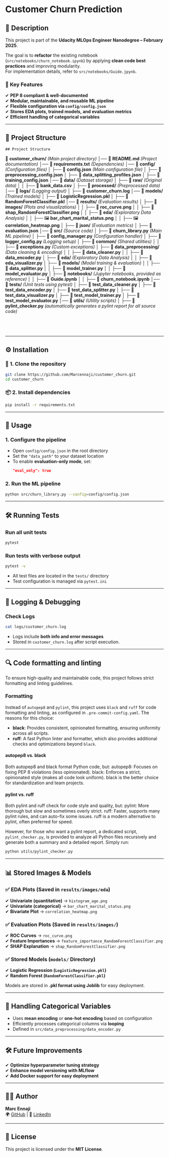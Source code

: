 # Customer Churn Prediction

## 📌 Description
This project is part of the **Udacity MLOps Engineer Nanodegree – February 2025**.

The goal is to **refactor** the existing notebook (`src/notebooks/churn_notebook.ipynb`) by applying **clean code best practices** and improving modularity.  
For implementation details, refer to `src/notebooks/Guide.jpynb`.

### 🔹 **Key Features**
✔ **PEP 8 compliant & well-documented**  
✔ **Modular, maintainable, and reusable ML pipeline**  
✔ **Flexible configuration via `config/config.json`**  
✔ **Stores EDA plots, trained models, and evaluation metrics**  
✔ **Efficient handling of categorical variables**  

---

## 📂 **Project Structure**
```
## Project Structure

```
📁 **customer_churn/** *(Main project directory)*
│── 📄 **README.md** *(Project documentation)*
│── 📄 **requirements.txt** *(Dependencies)*
│── 📁 **config/** *(Configuration files)*
│   ├── 📄 **config.json** *(Main configuration file)*
│   ├── 📄 **preprocessing_config.json**
│   ├── 📄 **data_splitting_profiles.json**
│   ├── 📄 **training_config.json**
│── 📁 **data/** *(Dataset storage)*
│   ├── 📁 **raw/** *(Original data)*
│   │   ├── 📄 **bank_data.csv**
│   ├── 📁 **processed/** *(Preprocessed data)*
│── 📁 **logs/** *(Logging output)*
│   ├── 📄 **customer_churn.log**
│── 📁 **models/** *(Trained models)*
│   ├── 📄 **LogisticRegression.pkl**
│   ├── 📄 **RandomForestClassifier.pkl**
│── 📁 **results/** *(Evaluation results)*
│   ├── 📁 **images/** *(Plots and visualizations)*
│   │   ├── 📄 **roc_curve.png**
│   │   ├── 📄 **shap_RandomForestClassifier.png**
│   │   ├── 📁 **eda/** *(Exploratory Data Analysis)*
│   │       ├── 🖼️ **bar_chart_marital_status.png**
│   │       ├── 🖼️ **correlation_heatmap.png**
│   ├── 📁 **json/** *(Evaluation metrics)*
│       ├── 📄 **evaluation.json**
│── 📁 **src/** *(Source code)*
│   ├── 🐍 **churn_library.py** *(Main ML pipeline)*
│   ├── 🐍 **config_manager.py** *(Configuration handler)*
│   ├── 🐍 **logger_config.py** *(Logging setup)*
│   ├── 📁 **common/** *(Shared utilities)*
│   │   ├── 🐍 **exceptions.py** *(Custom exceptions)*
│   ├── 📁 **data_preprocessing/** *(Data cleaning & encoding)*
│   │   ├── 🐍 **data_cleaner.py**
│   │   ├── 🐍 **data_encoder.py**
│   ├── 📁 **eda/** *(Exploratory Data Analysis)*
│   │   ├── 🐍 **eda_visualizer.py**
│   ├── 📁 **models/** *(Model training & evaluation)*
│   │   ├── 🐍 **data_splitter.py**
│   │   ├── 🐍 **model_trainer.py**
│   │   ├── 🐍 **model_evaluator.py**
│   ├── 📁 **notebooks/** *(Jupyter notebooks, provided as reference)*
│   │   ├── 📄 **Guide.ipynb**
│   │   ├── 📄 **churn_notebook.ipynb**
│── 📁 **tests/** *(Unit tests using pytest)*
│   ├── 🐍 **test_data_cleaner.py**
│   ├── 🐍 **test_data_encoder.py**
│   ├── 🐍 **test_data_splitter.py**
│   ├── 🐍 **test_data_visualizer.py**
│   ├── 🐍 **test_model_trainer.py**
│   ├── 🐍 **test_model_evaluator.py**
│── 📁 **utils/** *(Utility scripts)*
│   ├── 🐍 **pylint_checker.py** *(automatically generates a pylint report for all source code)*
```




```

---

## ⚙ **Installation**
### 👅 **1. Clone the repository**
```bash
git clone https://github.com/Marcennaji/customer_churn.git
cd customer_churn
```
### 📦 **2. Install dependencies**
```bash
pip install -r requirements.txt
```

---

## 🚀 **Usage**
### **1. Configure the pipeline**
- Open `config/config.json` in the root directory  
- Set the `"data_path"` to your dataset location  
- To enable **evaluation-only mode**, set:
  ```json
  "eval_only": true
  ```

### **2. Run the ML pipeline**
```bash
python src/churn_library.py --config=config/config.json
```

---

## 🛠 **Running Tests**
### **Run all unit tests**
```bash
pytest
```
### **Run tests with verbose output**
```bash
pytest -v
```
- All test files are located in the `tests/` directory  
- Test configuration is managed via `pytest.ini`  

---

## 📍 **Logging & Debugging**
### **Check Logs**
```bash
cat logs/customer_churn.log
```
- Logs include **both info and error messages**
- Stored in `customer_churn.log` after script execution.

---

## 🔍 **Code formatting and linting**

To ensure high-quality and maintainable code, this project follows strict formatting and linting guidelines.

### Formatting

Instead of `autopep8` and `pylint`, this project uses `black` and `ruff` for code formatting and linting, as configured in `.pre-commit-config.yaml`. The reasons for this choice:

- **black**: Provides consistent, opinionated formatting, ensuring uniformity across all scripts.
- **ruff**: A fast Python linter and formatter, which also provides additional checks and optimizations beyond `black`.

#### autopep8 vs. black

Both autopep8 and black format Python code, but:
autopep8: Focuses on fixing PEP 8 violations (less opinionated).
black: Enforces a strict, opinionated style (makes all code look uniform).
black is the better choice for standardization and team projects.

#### pylint vs. ruff

Both pylint and ruff check for code style and quality, but:
pylint: More thorough but slow and sometimes overly strict.
ruff: Faster, supports many pylint rules, and can auto-fix some issues.
ruff is a modern alternative to pylint, often preferred for speed.

However, for those who want a pylint report, a dedicated script, `pylint_checker.py`, is provided to analyze all Python files recursively and generate both a summary and a detailed report.
Simply run:

```bash
python utils/pylint_checker.py
```
---

## 📊 **Stored Images & Models**
### ✅ **EDA Plots (Saved in `results/images/eda`)**
✔ **Univariate (quantitative)** → `histogram_age.png`  
✔ **Univariate (categorical)** → `bar_chart_marital_status.png`  
✔ **Bivariate Plot** → `correlation_heatmap.png`

### ✅ **Evaluation Plots (Saved in `results/images/`)**
✔ **ROC Curves** → `roc_curve.png`  
✔ **Feature Importances** → `feature_importance_RandomForestClassifier.png`  
✔ **SHAP Explanation** → `shap_RandomForestClassifier.png`

### ✅ **Stored Models (`models/` Directory)**
✔ **Logistic Regression (`LogisticRegression.pkl`)**  
✔ **Random Forest (`RandomForestClassifier.pkl`)**  

Models are stored in **.pkl format using Joblib** for easy deployment.

---

## 🔬 **Handling Categorical Variables**
- Uses **mean encoding** or **one-hot encoding** based on configuration  
- Efficiently processes categorical columns via **looping**  
- Defined in `src/data_preprocessing/data_encoder.py`

---

## 🛠 **Future Improvements**
✔ **Optimize hyperparameter tuning strategy**  
✔ **Enhance model versioning with MLflow**  
✔ **Add Docker support for easy deployment**  

---

## 👨‍💼 **Author**
**Marc Ennaji**  
🌍 [GitHub](https://github.com/Marcennaji) | 📝 [LinkedIn](https://linkedin.com/in/marcennaji)  

---

## 🐝 **License**
This project is licensed under the **MIT License**.  

